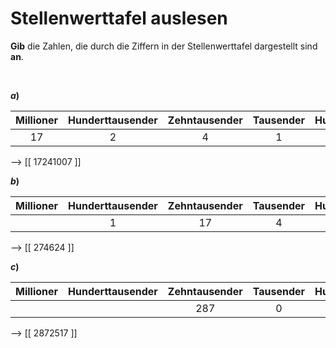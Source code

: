 <!--
version:  0.0.1

language: de

@style
main > *:not(:last-child) {
  margin-bottom: 3rem;
}

input {
    text-align: center;
}

.flex-container {
    display: flex;
    flex-wrap: wrap;
    align-items: stretch;
    gap: 20px;
}

.flex-child {
    flex: 1;
    min-width: 350px;
    margin-right: 20px;
}

@media (max-width: 400px) {
    .flex-child {
        flex: 100%;
        margin-right: 0;
    }
}
@end

formula: \carry   \textcolor{red}{\scriptsize #1}
formula: \digit   \rlap{\carry{#1}}\phantom{#2}#2
formula: \permil  \text{‰}

import: https://raw.githubusercontent.com/LiaTemplates/Tikz-Jax/main/README.md

script: https://cdn.jsdelivr.net/gh/LiaTemplates/Tikz-Jax@main/dist/index.js

tags: Vokabeln, Zahlenverständnis, leicht, sehr niedrig, Angeben

comment: Ziffern in einer Stellenwerttafel ergeben eine Zahl. Gib diese Zahl an.

author: Martin Lommatzsch

-->




# Stellenwerttafel auslesen

**Gib** die Zahlen, die durch die Ziffern in der Stellenwerttafel dargestellt sind **an**.



<br>
<section class="flex-container">

<div class="flex-child">

__$a)\;\;$__ 

<!-- data-type="none" -->
|  Millioner  |  Hunderttausender  |   Zehntausender   |  Tausender   |  Hunderter |  Zehner   |  Einer  |
| :---------: | :----------------: | :---------------: | :----------: | :--------: | :-------: | :-----: |
|      17     |         2          |         4         |      1       |     0      |     0     |    7    |

--> [[  17241007  ]]
<br>
</div>
<div class="flex-child">

__$b)\;\;$__ 

<!-- data-type="none" -->
|  Millioner  |  Hunderttausender  |   Zehntausender   |  Tausender   |  Hunderter |  Zehner   |  Einer  |
| :---------: | :----------------: | :---------------: | :----------: | :--------: | :-------: | :-----: |
|             |          1         |         17        |      4       |     5      |     12    |    4    |

--> [[   274624  ]]
<br>
</div>
<div class="flex-child">

__$c)\;\;$__ 

<!-- data-type="none" -->
|  Millioner  |  Hunderttausender  |   Zehntausender   |  Tausender   |  Hunderter |  Zehner   |  Einer  |
| :---------: | :----------------: | :---------------: | :----------: | :--------: | :-------: | :-----: |
|             |                    |        287        |       0      |     24     |     0     |   117   |

--> [[  2872517  ]]


</div>
</section>
